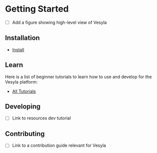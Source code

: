 # Getting Started

- [ ] Add a figure showing high-level view of Vesyla

## Installation

- [Install](./Installation.md)

## Learn

Here is a list of beginner tutorials to learn how to use and develop for the Vesyla platform:

- [All Tutorials](./index.md)

## Developing

- [ ] Link to resources dev tutorial

## Contributing

- [ ] Link to a contribution guide relevant for Vesyla
